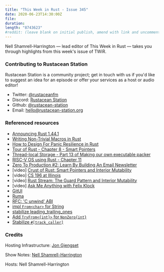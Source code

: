 ```yaml
---
title: "This Week in Rust - Issue 345"
date: 2020-06-23T14:30:00Z
file: 
duration:
length: "8743623"
#reddit: (leave blank on initial publish, amend with link and uncomment this line after Reddit thread has been posted)
---
```


Nell Shamrell-Harrington — lead editor of This Week in Rust — takes you through highlights from this week's issue of TWiR.

<!--
The episode introduction goes here.
The first paragraph should ideally be short, and is used in various
places as a "short description" for the episode. Any subsequent
paragraphs show up as "expanded description".
-->

### Contributing to Rustacean Station

<!-- You can probably leave this as-is -->

Rustacean Station is a community project; get in touch with us if you'd like to suggest an idea for an episode or offer your services as a host or audio editor!

 - Twitter: [@rustaceanfm](https://twitter.com/rustaceanfm)
 - Discord: [Rustacean Station](https://discord.gg/cHc3Gyc)
 - Github: [@rustacean-station](https://github.com/rustacean-station/)
 - Email: [hello@rustacean-station.org](mailto:hello@rustacean-station.org)

### Referenced resources

* [Announcing Rust 1.44.1](https://blog.rust-lang.org/2020/06/18/Rust.1.44.1.html)
* [Writing Non-Trivial Macros in Rust](http://adventures.michaelfbryan.com/posts/non-trivial-macros/)
* [How to Design For Panic Resilience in Rust](https://towardsdatascience.com/how-to-design-for-panic-resilience-in-rust-55d5fd2478b9)
* [Tour of Rust - Chapter 8 - Smart Pointers](https://tourofrust.com/chapter_8_en.html)
* [Thread-local Storage - Part 13 of Making our own executable packer](https://fasterthanli.me/blog/2020/thread-local-storage/)
* [RISC-V OS using Rust - Chapter 11](http://osblog.stephenmarz.com/ch11.html)
* [Zero To Production #2: Learn By Building An Email Newsletter](https://www.lpalmieri.com/posts/2020-06-21-zero-to-production-2-learn-by-building-an-email-newsletter/)
* [video] [Crust of Rust: Smart Pointers and Interior Mutability](https://www.youtube.com/watch?v=8O0Nt9qY_vo)
* [video] [CS 196 at Illinois](https://www.youtube.com/channel/UCRA18QWPzB7FYVyg0WFKC6g/videos)
* [video] [Rust Stream: The Guard Pattern and Interior Mutability](https://www.youtube.com/watch?v=lmEKIvLh9D4&feature=youtu.be)
* [video] [Ask Me Anything with Felix Klock](https://www.youtube.com/watch?v=jGgQmnPH0dQ&feature=youtu.be&t=28792)
* [GitUI](https://github.com/extrawurst/gitui)
* [Ruma](https://github.com/ruma/ruma)
* [RFC: 'C unwind' ABI](https://github.com/rust-lang/rfcs/pull/2945)
* [impl `From<char>` for String](https://github.com/rust-lang/rust/pull/73466)
* [stabilize leading_trailing_ones](https://github.com/rust-lang/rust/pull/73032)
* [Add `TryFrom<{int}>` for `NonZero{int}`](https://github.com/rust-lang/rust/pull/72717)
* [Stabilize `#[track_caller]`](https://github.com/rust-lang/rust/pull/72445)

### Credits

Hosting Infrastructure: [Jon Gjengset](https://twitter.com/jonhoo/)

Show Notes: [Nell Shamrell-Harrington](https://twitter.com/nellshamrell)

Hosts: Nell Shamrell-Harrington
